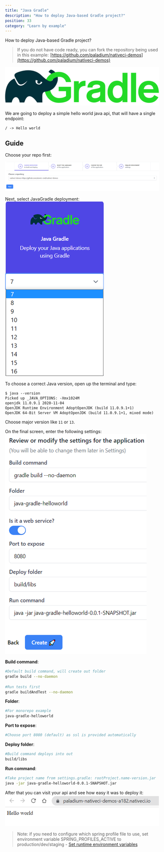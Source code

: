 ```yaml
---
title: "Java Gradle"
description: "How to deploy Java-based Gradle project?"
position: 33
category: "Learn by example"
---
```


<description>
How to deploy Java-based Gradle project?
</description>

> If you do not have code ready, you can fork the repository being used in this example: [https://github.com/paladium/nativeci-demos](https://github.com/paladium/nativeci-demos)

![Gradle](/images/languages/gradle.png)

We are going to deploy a simple hello world java api, that will have a single endpoint:
```
/ -> Hello world
```

## Guide
Choose your repo first:

![Choose repo](/images/intro/choose-repo.png)

Next, select JavaGradle deployment:
![Java Gradle select](/images/examples/java-gradle-choose.png)

To choose a correct Java version, open up the terminal and type:
```
$ java --version
Picked up _JAVA_OPTIONS: -Xmx1024M
openjdk 11.0.9.1 2020-11-04
OpenJDK Runtime Environment AdoptOpenJDK (build 11.0.9.1+1)
OpenJDK 64-Bit Server VM AdoptOpenJDK (build 11.0.9.1+1, mixed mode)
```

Choose major version like ```11``` or ```13```.

On the final screen, enter the following settings:
![Java Gradle settings](/images/examples/java-gradle-settings.png)

**Build command**:
```bash
#Default build command, will create out folder
gradle build --no-daemon

#Run tests first
gradle buildAndTest --no-daemon
```

**Folder**:
```bash
#For monorepo example
java-gradle-helloworld
```

**Port to expose**:
```bash
#Choose port 8080 (default) as ssl is provided automatically
```

**Deploy folder**:
```bash
#Build command deploys into out
build/libs
```

**Run command**:
```bash
#Take project name from settings.gradle: rootProject.name-version.jar
java -jar java-gradle-helloworld-0.0.1-SNAPSHOT.jar
```

After that you can visit your api and see how easy it was to deploy it:
![Deployed](/images/examples/java-gradle-deployed.png)

> Note: if you need to configure which spring profile file to use, set environment variable SPRING_PROFILES_ACTIVE to production/dev/staging - [Set runtime environment variables](/apps/envs)